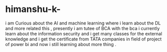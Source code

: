 # himanshu-k-
i am Curious about the  AI and machine  learning where i learn about the DL and more related this , presently i am tutee of BCA  with the bca i currently learn about the information security and  i get many classes for the external knowledge and i get the  certificate from TATA companies in field of project of power bi and now i still learning about more thing .  
